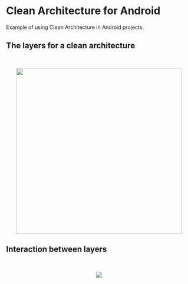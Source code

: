 # Clean Architecture for Android

Example of using Clean Architecture in Android projects.

## The layers for a clean architecture

<br/>
<p align="center">
  <img width="450" height="450" src="https://antonioleiva.com/wp-content/uploads/2018/09/clean-architecture-own-layers.png">
</p>

## Interaction between layers

<br/>
<p align="center">
  <img src="https://antonioleiva.com/wp-content/uploads/2018/09/clean-architecture-interaction.png">
</p>